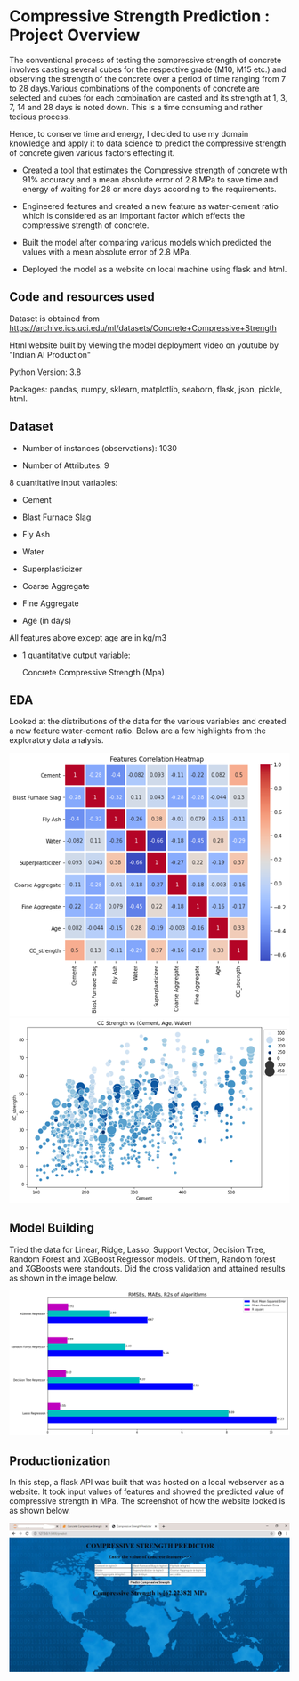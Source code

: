 # Compressive Strength Prediction : Project Overview

 The conventional process of testing the compressive strength of concrete involves casting several cubes for the respective grade (M10, M15 etc.) and observing the strength of the concrete over a period of time ranging from 7 to 28 days.Various combinations of the components of concrete are selected and cubes for each combination are casted and its strength at 1, 3, 7, 14 and 28 days is noted down. This is a time consuming and rather tedious process.

 Hence, to conserve time and energy, I decided to use my domain knowledge and apply it to data science to predict the compressive strength of concrete given various factors effecting it.
   
- Created a tool that estimates the Compressive strength of concrete with 91% accuracy and a mean absolute error of 2.8 MPa to save time and energy of waiting for 28 or more days according to the requirements.

- Engineered features and created a new feature as water-cement ratio which is considered as an important factor which effects the compressive strength of concrete.

- Built the model after comparing various models which predicted the values with a mean absolute error of 2.8 MPa.

- Deployed the model as a website on local machine using flask and html. 

## Code and resources used

Dataset is obtained from https://archive.ics.uci.edu/ml/datasets/Concrete+Compressive+Strength

Html website built by viewing the model deployment video on youtube by "Indian AI Production"

Python Version: 3.8

Packages: pandas, numpy, sklearn, matplotlib, seaborn, flask, json, pickle, html.

## Dataset

- Number of instances (observations): 1030

- Number of Attributes: 9

8 quantitative input variables:

   - Cement

   - Blast Furnace Slag

   - Fly Ash

   - Water

   - Superplasticizer

   - Coarse Aggregate

   - Fine Aggregate

   - Age (in days)

   All features above except age are in kg/m3

- 1 quantitative output variable:

   Concrete Compressive Strength (Mpa)

## EDA

Looked at the distributions of the data for the various variables and created a new feature water-cement ratio. Below are a few highlights from the exploratory data analysis.

![](images/correlation.png)
![](images/wc_ratio.png)

## Model Building

Tried the data for Linear, Ridge, Lasso, Support Vector, Decision Tree, Random Forest and XGBoost Regressor models. Of them, Random forest and XGBoosts were standouts. Did the cross validation and attained results as shown in the image below.

![](images/results.png)

## Productionization

In this step, a flask API was built that was hosted on a local webserver as a website. It took input values of features and showed the predicted value of compressive strength in MPa. The screenshot of how the website looked is as shown below.

![](images/Screenshot.jpg)

